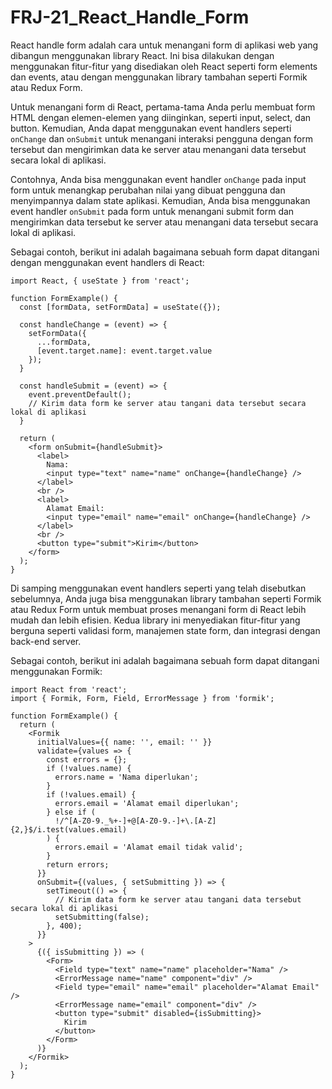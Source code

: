 # FRJ-21_React_Handle_Form

React handle form adalah cara untuk menangani form di aplikasi web yang dibangun menggunakan library React. Ini bisa dilakukan dengan menggunakan fitur-fitur yang disediakan oleh React seperti form elements dan events, atau dengan menggunakan library tambahan seperti Formik atau Redux Form.

Untuk menangani form di React, pertama-tama Anda perlu membuat form HTML dengan elemen-elemen yang diinginkan, seperti input, select, dan button. Kemudian, Anda dapat menggunakan event handlers seperti `onChange` dan `onSubmit` untuk menangani interaksi pengguna dengan form tersebut dan mengirimkan data ke server atau menangani data tersebut secara lokal di aplikasi.

Contohnya, Anda bisa menggunakan event handler `onChange` pada input form untuk menangkap perubahan nilai yang dibuat pengguna dan menyimpannya dalam state aplikasi. Kemudian, Anda bisa menggunakan event handler `onSubmit` pada form untuk menangani submit form dan mengirimkan data tersebut ke server atau menangani data tersebut secara lokal di aplikasi.

Sebagai contoh, berikut ini adalah bagaimana sebuah form dapat ditangani dengan menggunakan event handlers di React:

    import React, { useState } from 'react';

    function FormExample() {
      const [formData, setFormData] = useState({});

      const handleChange = (event) => {
        setFormData({
          ...formData,
          [event.target.name]: event.target.value
        });
      }

      const handleSubmit = (event) => {
        event.preventDefault();
        // Kirim data form ke server atau tangani data tersebut secara lokal di aplikasi
      }

      return (
        <form onSubmit={handleSubmit}>
          <label>
            Nama:
            <input type="text" name="name" onChange={handleChange} />
          </label>
          <br />
          <label>
            Alamat Email:
            <input type="email" name="email" onChange={handleChange} />
          </label>
          <br />
          <button type="submit">Kirim</button>
        </form>
      );
    }
    
Di samping menggunakan event handlers seperti yang telah disebutkan sebelumnya, Anda juga bisa menggunakan library tambahan seperti Formik atau Redux Form untuk membuat proses menangani form di React lebih mudah dan lebih efisien. Kedua library ini menyediakan fitur-fitur yang berguna seperti validasi form, manajemen state form, dan integrasi dengan back-end server.

Sebagai contoh, berikut ini adalah bagaimana sebuah form dapat ditangani menggunakan Formik:

    import React from 'react';
    import { Formik, Form, Field, ErrorMessage } from 'formik';

    function FormExample() {
      return (
        <Formik
          initialValues={{ name: '', email: '' }}
          validate={values => {
            const errors = {};
            if (!values.name) {
              errors.name = 'Nama diperlukan';
            }
            if (!values.email) {
              errors.email = 'Alamat email diperlukan';
            } else if (
              !/^[A-Z0-9._%+-]+@[A-Z0-9.-]+\.[A-Z]{2,}$/i.test(values.email)
            ) {
              errors.email = 'Alamat email tidak valid';
            }
            return errors;
          }}
          onSubmit={(values, { setSubmitting }) => {
            setTimeout(() => {
              // Kirim data form ke server atau tangani data tersebut secara lokal di aplikasi
              setSubmitting(false);
            }, 400);
          }}
        >
          {({ isSubmitting }) => (
            <Form>
              <Field type="text" name="name" placeholder="Nama" />
              <ErrorMessage name="name" component="div" />
              <Field type="email" name="email" placeholder="Alamat Email" />
              <ErrorMessage name="email" component="div" />
              <button type="submit" disabled={isSubmitting}>
                Kirim
              </button>
            </Form>
          )}
        </Formik>
      );
    }

